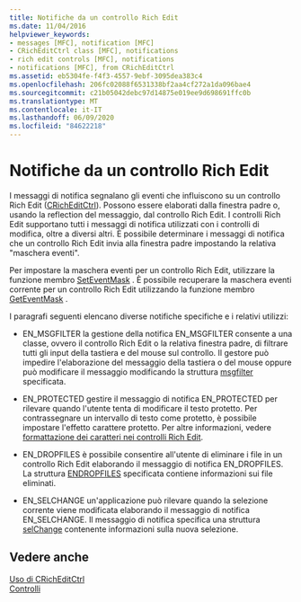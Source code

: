 ```yaml
---
title: Notifiche da un controllo Rich Edit
ms.date: 11/04/2016
helpviewer_keywords:
- messages [MFC], notification [MFC]
- CRichEditCtrl class [MFC], notifications
- rich edit controls [MFC], notifications
- notifications [MFC], from CRichEditCtrl
ms.assetid: eb5304fe-f4f3-4557-9ebf-3095dea383c4
ms.openlocfilehash: 206fc02088f6531338bf2aa4cf272a1da096bae4
ms.sourcegitcommit: c21b05042debc97d14875e019ee9d698691ffc0b
ms.translationtype: MT
ms.contentlocale: it-IT
ms.lasthandoff: 06/09/2020
ms.locfileid: "84622218"
---
```

# <a name="notifications-from-a-rich-edit-control"></a>Notifiche da un controllo Rich Edit

I messaggi di notifica segnalano gli eventi che influiscono su un controllo Rich Edit ([CRichEditCtrl](reference/cricheditctrl-class.md)). Possono essere elaborati dalla finestra padre o, usando la reflection del messaggio, dal controllo Rich Edit. I controlli Rich Edit supportano tutti i messaggi di notifica utilizzati con i controlli di modifica, oltre a diversi altri. È possibile determinare i messaggi di notifica che un controllo Rich Edit invia alla finestra padre impostando la relativa "maschera eventi".

Per impostare la maschera eventi per un controllo Rich Edit, utilizzare la funzione membro [SetEventMask](reference/cricheditctrl-class.md#seteventmask) . È possibile recuperare la maschera eventi corrente per un controllo Rich Edit utilizzando la funzione membro [GetEventMask](reference/cricheditctrl-class.md#geteventmask) .

I paragrafi seguenti elencano diverse notifiche specifiche e i relativi utilizzi:

- EN_MSGFILTER la gestione della notifica EN_MSGFILTER consente a una classe, ovvero il controllo Rich Edit o la relativa finestra padre, di filtrare tutti gli input della tastiera e del mouse sul controllo. Il gestore può impedire l'elaborazione del messaggio della tastiera o del mouse oppure può modificare il messaggio modificando la struttura [msgfilter](/windows/win32/api/richedit/ns-richedit-msgfilter) specificata.

- EN_PROTECTED gestire il messaggio di notifica EN_PROTECTED per rilevare quando l'utente tenta di modificare il testo protetto. Per contrassegnare un intervallo di testo come protetto, è possibile impostare l'effetto carattere protetto. Per altre informazioni, vedere [formattazione dei caratteri nei controlli Rich Edit](character-formatting-in-rich-edit-controls.md).

- EN_DROPFILES è possibile consentire all'utente di eliminare i file in un controllo Rich Edit elaborando il messaggio di notifica EN_DROPFILES. La struttura [ENDROPFILES](/windows/win32/api/richedit/ns-richedit-endropfiles) specificata contiene informazioni sui file eliminati.

- EN_SELCHANGE un'applicazione può rilevare quando la selezione corrente viene modificata elaborando il messaggio di notifica EN_SELCHANGE. Il messaggio di notifica specifica una struttura [selChange](/windows/win32/api/richedit/ns-richedit-selchange) contenente informazioni sulla nuova selezione.

## <a name="see-also"></a>Vedere anche

[Uso di CRichEditCtrl](using-cricheditctrl.md)<br/>
[Controlli](controls-mfc.md)
